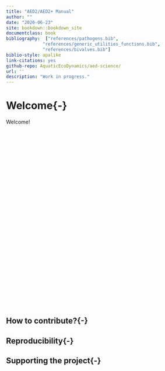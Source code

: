```yaml
---
title: "AED2/AED2+ Manual"
author: ""
date: "2020-06-23"
site: bookdown::bookdown_site
documentclass: book
bibliography:  ["references/pathogens.bib",
              "references/generic_utilities_functions.bib",
              "references/bivalves.bib"]
biblio-style: apalike
link-citations: yes
github-repo: AquaticEcoDynamics/aed-science/
url: ''
description: "Work in progress."
---
```


# Welcome{-}

Welcome!
<br>
<center>
<!--html_preserve--><div id="htmlwidget-f1c4c6d148025648cd4d" style="width:672px;height:480px;" class="leaflet html-widget"></div>
<script type="application/json" data-for="htmlwidget-f1c4c6d148025648cd4d">{"x":{"options":{"crs":{"crsClass":"L.CRS.EPSG3857","code":null,"proj4def":null,"projectedBounds":null,"options":{}}},"setView":[[-32.835,116.037],10,[]],"calls":[{"method":"addTiles","args":["//{s}.tile.openstreetmap.org/{z}/{x}/{y}.png",null,null,{"minZoom":0,"maxZoom":18,"tileSize":256,"subdomains":"abc","errorTileUrl":"","tms":false,"noWrap":false,"zoomOffset":0,"zoomReverse":false,"opacity":1,"zIndex":1,"detectRetina":false,"attribution":"&copy; <a href=\"http://openstreetmap.org\">OpenStreetMap<\/a> contributors, <a href=\"http://creativecommons.org/licenses/by-sa/2.0/\">CC-BY-SA<\/a>"}]},{"method":"addMarkers","args":[-32.835,116.037,null,null,null,{"interactive":true,"draggable":false,"keyboard":true,"title":"","alt":"","zIndexOffset":0,"opacity":1,"riseOnHover":false,"riseOffset":250},"",null,null,null,null,{"interactive":false,"permanent":false,"direction":"auto","opacity":1,"offset":[0,0],"textsize":"10px","textOnly":false,"className":"","sticky":true},null]}],"limits":{"lat":[-32.835,-32.835],"lng":[116.037,116.037]}},"evals":[],"jsHooks":[]}</script><!--/html_preserve-->
</center>

## How to contribute?{-}

## Reproducibility{-}

## Supporting the project{-}
